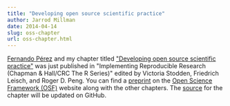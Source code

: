 ```yaml
---
title: "Developing open source scientific practice"
author: Jarrod Millman
date: 2014-04-14
slug: oss-chapter
url: oss-chapter.html
---
```


[Fernando Pérez](http://fperez.org/) and my chapter titled ["Developing open
source scientific practice"](http://www.jarrodmillman.com/publications/millman2014developing.pdf)
was just published in "Implementing Reproducible Research (Chapman & Hall/CRC The R Series)"
edited by Victoria Stodden, Friedrich Leisch, and Roger D. Peng.  You can find a
[preprint](https://osf.io/h9gsd/) on the [Open Science Framework (OSF)](https://osf.io)
website along with the other chapters.  The [source](https://github.com/fperez/repro-chapter-oss)
for the chapter will be updated on GitHub. 

